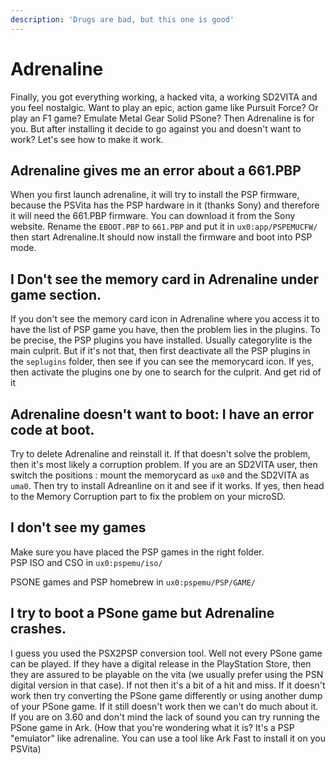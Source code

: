 ```yaml
---
description: 'Drugs are bad, but this one is good'
---
```


# Adrenaline

Finally, you got everything working, a hacked vita, a working SD2VITA and you feel nostalgic. Want to play an epic, action game like Pursuit Force? Or play an F1 game? Emulate Metal Gear Solid PSone? Then Adrenaline is for you. 
But after installing it decide to go against you and doesn't want to work? Let's see how to make it work.

## Adrenaline gives me an error about a 661.PBP

When you first launch adrenaline, it will try to install the PSP firmware, because the PSVita has the PSP hardware in it \(thanks Sony\) and therefore it will need the 661.PBP firmware. You can download it from the Sony website. Rename the `EBOOT.PBP` to `661.PBP` and put it in `ux0:app/PSPEMUCFW/` then start Adrenaline.It should now install the firmware and boot into PSP mode.

## I Don't see the memory card in Adrenaline under game section.

If you don't see the memory card icon in Adrenaline where you access it to have the list of PSP game you have, then the problem lies in the plugins. To be precise, the PSP plugins you have installed. Usually categorylite is the main culprit. But if it's not that, then first deactivate all the PSP plugins in the `seplugins` folder, then see if you can see the memorycard icon. If yes, then activate the plugins one by one to search for the culprit. And get rid of it

## Adrenaline doesn't want to boot: I have an error code at boot.

Try to delete Adrenaline and reinstall it. If that doesn't solve the problem, then it's most likely a corruption problem. If you are an SD2VITA user, then switch the positions : mount the memorycard as `ux0` and the SD2VITA as `uma0`. Then try to install Adreanline on it and see if it works. If yes, then head to the Memory Corruption part to fix the problem on your microSD.

## I don't see my games

Make sure you have placed the PSP games in the right folder.  
PSP ISO and CSO in `ux0:pspemu/iso/`

PSONE games and PSP homebrew in `ux0:pspemu/PSP/GAME/`

## I try to boot a PSone game but Adrenaline crashes.

I guess you used the PSX2PSP conversion tool. Well not every PSone game can be played. If they have a digital release in the PlayStation Store, then they are assured to be playable on the vita \(we usually prefer using the PSN digital version in that case\). If not then it's a bit of a hit and miss. If it doesn't work then try converting the PSone game differently or using another dump of your PSone game. If it still doesn't work then we can't do much about it. If you are on 3.60 and don't mind the lack of sound you can try running the PSone game in Ark. \(How that you're wondering what it is? It's a PSP "emulator" like adrenaline. You can use a tool like Ark Fast to install it on you PSVita\)

